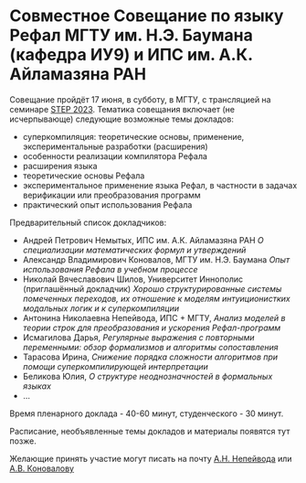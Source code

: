 # Совместное Совещание по языку Рефал МГТУ им. Н.Э. Баумана (кафедра ИУ9) и ИПС им. А.К. Айламазяна РАН

Совещание пройдёт 17 июня, в субботу, в МГТУ, с трансляцией на семинаре [STEP 2023](https://persons.iis.nsk.su/en/STEP-2023). Тематика совещания включает (не исчерпывающе) следующие возможные темы докладов:
- суперкомпиляция: теоретические основы, применение, экспериментальные разработки (расширения) 
- особенности реализации компилятора Рефала
- расширения языка
- теоретические основы Рефала 
- экспериментальное применение языка Рефал, в частности в задачах верификации или преобразования программ
- практический опыт использования Рефала

Предварительный список докладчиков:

- Андрей Петрович Немытых, ИПС им. А.К. Айламазяна РАН *О специализации математических формул и утверждений*
- Александр Владимирович Коновалов, МГТУ им. Н.Э. Баумана *Опыт использования Рефала в учебном процессе*
- Николай Вячеславович Шилов, Университет Иннополис (приглашённый докладчик) *Хорошо структурированные системы помеченных переходов, их отношение к моделям интуиционистких модальных логик и к суперкомпиляции*
- Антонина Николаевна Непейвода, ИПС + МГТУ, *Анализ моделей в теории строк для преобразования и ускорения Рефал-программ*
- Исмагилова Дарья, *Регулярные выражения с повторными переменными: обзор формализмов и алгоритмы сопоставления*
- Тарасова Ирина, *Снижение порядка сложности алгоритмов при помощи суперкомпилирующей интерпретации*
- Беликова Юлия, *О структуре неоднозначностей в формальных языках*
- ...

Время пленарного доклада - 40-60 минут, студенческого - 30 минут.

Расписание, необъявленные темы докладов и материалы появятся тут позже.

Желающие принять участие могут писать на почту [А.Н. Непейвода](https://github.com/TonitaN) или [А.В. Коновалову](https://github.com/Mazdaywik)
